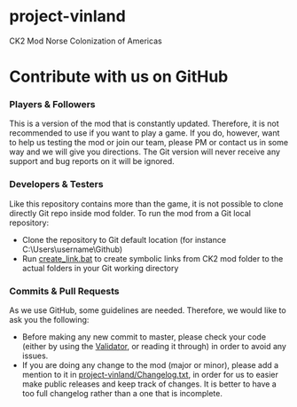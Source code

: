 # project-vinland
CK2 Mod Norse Colonization of Americas

# Contribute with us on GitHub

### Players & Followers

This is a version of the mod that is constantly updated. Therefore, it is not recommended to use if you want to play a game. 
If you do, however, want to help us testing the mod or join our team, please PM or contact us in some way and we will give you directions. 
The Git version will never receive any support and bug reports on it will be ignored.


### Developers & Testers

Like this repository contains more than the game, it is not possible to clone directly Git repo inside mod folder.
To run the mod from a Git local repository:
- Clone the repository to Git default location (for instance C:\Users\username\Github\)
- Run [create_link.bat](create_link.bat) to create symbolic links from CK2 mod folder to the actual folders in your Git working directory

### Commits & Pull Requests

As we use GitHub, some guidelines are needed. Therefore, we would like to ask you the following: 
- Before making any new commit to master, please check your code (either by using the [Validator](http://forum.paradoxplaza.com/forum/showthread.php?597480-The-Validator-Find-errors-quickly-and-with-minimal-pain!/page75), or reading it through) in order to avoid any issues.
- If you are doing any change to the mod (major or minor), please add a mention to it in [project-vinland/Changelog.txt](project-vinland/Changelog.txt), in order for us to easier make public releases and keep track of changes. 
It is better to have a too full changelog rather than a one that is incomplete.
